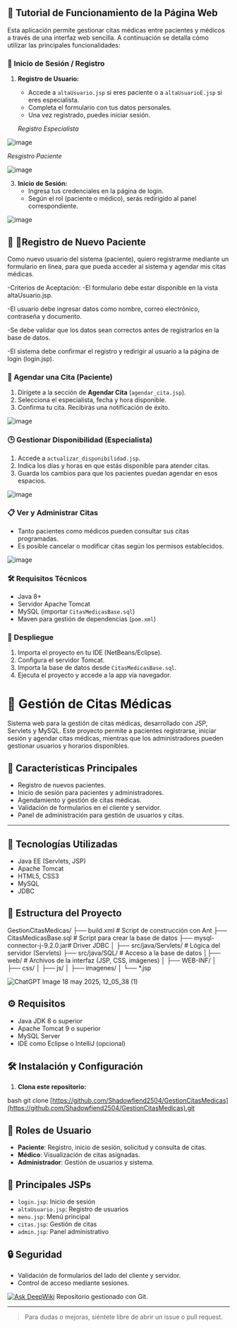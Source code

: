 ## 📘 Tutorial de Funcionamiento de la Página Web

Esta aplicación permite gestionar citas médicas entre pacientes y médicos a través de una interfaz web sencilla. A continuación se detalla cómo utilizar las principales funcionalidades:

### 🔐 Inicio de Sesión / Registro

1. **Registro de Usuario:**
   - Accede a `altaUsuario.jsp` si eres paciente o a `altaUsuarioE.jsp` si eres especialista.
   - Completa el formulario con tus datos personales.
   - Una vez registrado, puedes iniciar sesión.

   *Registro Especialista*
   
 ![image](https://github.com/user-attachments/assets/4f9ce6f2-5aa7-40f8-affa-dc950c9f05cb)


   *Resgistro Paciente*
   
![image](https://github.com/user-attachments/assets/54935df7-9a2a-435a-a873-f26bea4c27a7)


3. **Inicio de Sesión:**
   - Ingresa tus credenciales en la página de login.
   - Según el rol (paciente o médico), serás redirigido al panel correspondiente.
   
![image](https://github.com/user-attachments/assets/b9fd8410-4e0d-428f-82e5-c25140e44f57)


   
## 👤 🏥Registro de Nuevo Paciente

Como nuevo usuario del sistema (paciente),
quiero registrarme mediante un formulario en línea,
para que pueda acceder al sistema y agendar mis citas médicas.

-Criterios de Aceptación:
   -El formulario debe estar disponible en la vista altaUsuario.jsp.

   -El usuario debe ingresar datos como nombre, correo electrónico, contraseña y documento.

   -Se debe validar que los datos sean correctos antes de registrarlos en la base de datos.

   -El sistema debe confirmar el registro y redirigir al usuario a la página de login (login.jsp).
   
### 📅 Agendar una Cita (Paciente)

1. Dirígete a la sección de **Agendar Cita** (`agendar_cita.jsp`).
2. Selecciona el especialista, fecha y hora disponible.
3. Confirma tu cita. Recibirás una notificación de éxito.

![image](https://github.com/user-attachments/assets/76ef36ee-1a63-475d-916b-45f57096f2ce)


### 🕒 Gestionar Disponibilidad (Especialista)

1. Accede a `actualizar_disponibilidad.jsp`.
2. Indica los días y horas en que estás disponible para atender citas.
3. Guarda los cambios para que los pacientes puedan agendar en esos espacios.

![image](https://github.com/user-attachments/assets/b7cdd284-f8ed-4ec1-846f-de7e3dd3cd28)


### 📋 Ver y Administrar Citas

- Tanto pacientes como médicos pueden consultar sus citas programadas.
- Es posible cancelar o modificar citas según los permisos establecidos.

![image](https://github.com/user-attachments/assets/5c78416c-af6b-4078-b511-608d8a6cc091)

### 🛠 Requisitos Técnicos

- Java 8+
- Servidor Apache Tomcat
- MySQL (importar `CitasMedicasBase.sql`)
- Maven para gestión de dependencias (`pom.xml`)

### 🚀 Despliegue

1. Importa el proyecto en tu IDE (NetBeans/Eclipse).
2. Configura el servidor Tomcat.
3. Importa la base de datos desde `CitasMedicasBase.sql`.
4. Ejecuta el proyecto y accede a la app vía navegador.


# 🏥 Gestión de Citas Médicas

Sistema web para la gestión de citas médicas, desarrollado con JSP, Servlets y MySQL. Este proyecto permite a pacientes registrarse, iniciar sesión y agendar citas médicas, mientras que los administradores pueden gestionar usuarios y horarios disponibles.

## 📌 Características Principales

- Registro de nuevos pacientes.
- Inicio de sesión para pacientes y administradores.
- Agendamiento y gestión de citas médicas.
- Validación de formularios en el cliente y servidor.
- Panel de administración para gestión de usuarios y citas.
---------------------------------------------------------------------------------------------
## 🚀 Tecnologías Utilizadas

- Java EE (Servlets, JSP)
- Apache Tomcat
- HTML5, CSS3
- MySQL
- JDBC

## 📂 Estructura del Proyecto

GestionCitasMedicas/
├── build.xml # Script de construcción con Ant
├── CitasMedicasBase.sql # Script para crear la base de datos
├── mysql-connector-j-9.2.0.jar# Driver JDBC
│
├── src/java/Servlets/ # Lógica del servidor (Servlets)
├── src/java/SQL/ # Acceso a la base de datos
│├── web/ # Archivos de la interfaz (JSP, CSS, imágenes)
│ ├── WEB-INF/
│ ├── css/
│ ├── js/
│ ├── imagenes/
│ └── *.jsp

![ChatGPT Image 18 may 2025, 12_05_38 (1)](https://github.com/user-attachments/assets/f2b544a3-e566-4360-8a4d-b6fe70a2f30a)


## ⚙️ Requisitos

- Java JDK 8 o superior
- Apache Tomcat 9 o superior
- MySQL Server
- IDE como Eclipse o IntelliJ (opcional)

## 🛠️ Instalación y Configuración

1. **Clona este repositorio:**

bash
git clone [https://github.com/Shadowfiend2504/GestionCitasMedicas](https://github.com/Shadowfiend2504/GestionCitasMedicas).git

## 👤 Roles de Usuario

- **Paciente**: Registro, inicio de sesión, solicitud y consulta de citas.
- **Médico**: Visualización de citas asignadas.
- **Administrador**: Gestión de usuarios y sistema.

## 📄 Principales JSPs

- `login.jsp`: Inicio de sesión
- `altaUsuario.jsp`: Registro de usuarios
- `menu.jsp`: Menú principal
- `citas.jsp`: Gestión de citas
- `admin.jsp`: Panel administrativo

## 🔒 Seguridad

- Validación de formularios del lado del cliente y servidor.
- Control de acceso mediante sesiones.

[![Ask DeepWiki](https://deepwiki.com/badge.svg)](https://deepwiki.com/Shadowfiend2504/GestionCitasMedicas)
Repositorio gestionado con Git.

---

> Para dudas o mejoras, siéntete libre de abrir un issue o pull request.
